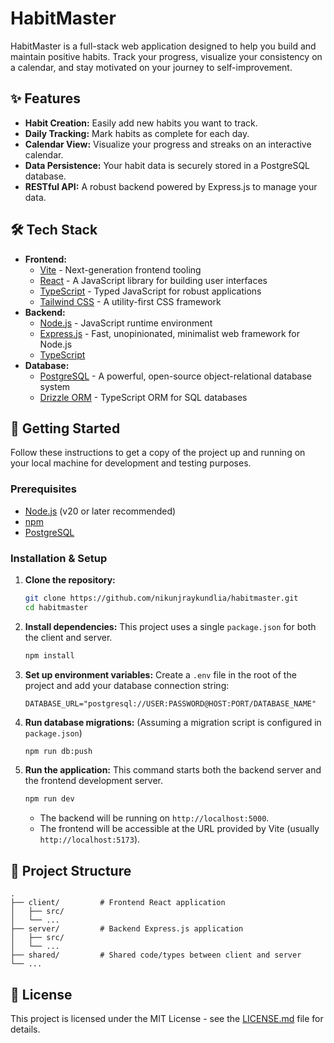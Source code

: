 # HabitMaster

HabitMaster is a full-stack web application designed to help you build and maintain positive habits. Track your progress, visualize your consistency on a calendar, and stay motivated on your journey to self-improvement.

## ✨ Features

*   **Habit Creation:** Easily add new habits you want to track.
*   **Daily Tracking:** Mark habits as complete for each day.
*   **Calendar View:** Visualize your progress and streaks on an interactive calendar.
*   **Data Persistence:** Your habit data is securely stored in a PostgreSQL database.
*   **RESTful API:** A robust backend powered by Express.js to manage your data.

## 🛠️ Tech Stack

*   **Frontend:**
    *   [Vite](https://vitejs.dev/) - Next-generation frontend tooling
    *   [React](https://reactjs.org/) - A JavaScript library for building user interfaces
    *   [TypeScript](https://www.typescriptlang.org/) - Typed JavaScript for robust applications
    *   [Tailwind CSS](https://tailwindcss.com/) - A utility-first CSS framework
*   **Backend:**
    *   [Node.js](https://nodejs.org/) - JavaScript runtime environment
    *   [Express.js](https://expressjs.com/) - Fast, unopinionated, minimalist web framework for Node.js
    *   [TypeScript](https://www.typescriptlang.org/)
*   **Database:**
    *   [PostgreSQL](https://www.postgresql.org/) - A powerful, open-source object-relational database system
    *   [Drizzle ORM](https://orm.drizzle.team/) - TypeScript ORM for SQL databases

## 🚀 Getting Started

Follow these instructions to get a copy of the project up and running on your local machine for development and testing purposes.

### Prerequisites

*   [Node.js](https://nodejs.org/en/download/) (v20 or later recommended)
*   [npm](https://www.npmjs.com/get-npm)
*   [PostgreSQL](https://www.postgresql.org/download/)

### Installation & Setup

1.  **Clone the repository:**
    ```sh
    git clone https://github.com/nikunjraykundlia/habitmaster.git
    cd habitmaster
    ```

2.  **Install dependencies:**
    This project uses a single `package.json` for both the client and server.
    ```sh
    npm install
    ```

3.  **Set up environment variables:**
    Create a `.env` file in the root of the project and add your database connection string:
    ```env
    DATABASE_URL="postgresql://USER:PASSWORD@HOST:PORT/DATABASE_NAME"
    ```

4.  **Run database migrations:**
    (Assuming a migration script is configured in `package.json`)
    ```sh
    npm run db:push
    ```

5.  **Run the application:**
    This command starts both the backend server and the frontend development server.
    ```sh
    npm run dev
    ```
    *   The backend will be running on `http://localhost:5000`.
    *   The frontend will be accessible at the URL provided by Vite (usually `http://localhost:5173`).

## 📁 Project Structure

```
.
├── client/         # Frontend React application
│   ├── src/
│   └── ...
├── server/         # Backend Express.js application
│   ├── src/
│   └── ...
├── shared/         # Shared code/types between client and server
└── ...
```

## 📄 License

This project is licensed under the MIT License - see the [LICENSE.md](LICENSE.md) file for details.
